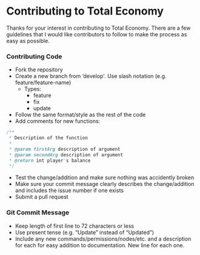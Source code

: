 # Contributing to Total Economy
Thanks for your interest in contributing to Total Economy. There are a few guidelines that I would like contributors to follow to make the process as easy as possible.

### Contributing Code
* Fork the repository
* Create a new branch from ‘develop'. Use slash notation (e.g. feature/feature-name)
    * Types:
        * feature
        * fix
        * update
* Follow the same format/style as the rest of the code
* Add comments for new functions:
``` java
/**
 * Description of the function
 *
 * @param firstArg description of argument
 * @param secondArg description of argument
 * @return int player's balance
 */
```
* Test the change/addition and make sure nothing was accidently broken
* Make sure your commit message clearly describes the change/addition and includes the issue number if one exists
* Submit a pull request

### Git Commit Message
* Keep length of first line to 72 characters or less
* Use present tense (e.g. “Update” instead of “Updated”)
* Include any new commands/permissions/nodes/etc. and a description for each for easy addition to documentation. New line for each one.
